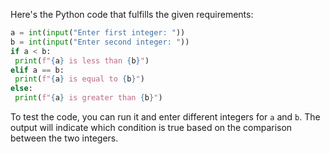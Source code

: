 Here's the Python code that fulfills the given requirements:
```python
a = int(input("Enter first integer: "))
b = int(input("Enter second integer: "))
if a < b:
 print(f"{a} is less than {b}")
elif a == b:
 print(f"{a} is equal to {b}")
else:
 print(f"{a} is greater than {b}")
```
To test the code, you can run it and enter different integers for `a` and `b`. The output will indicate which condition is true based on the comparison between the two integers.

